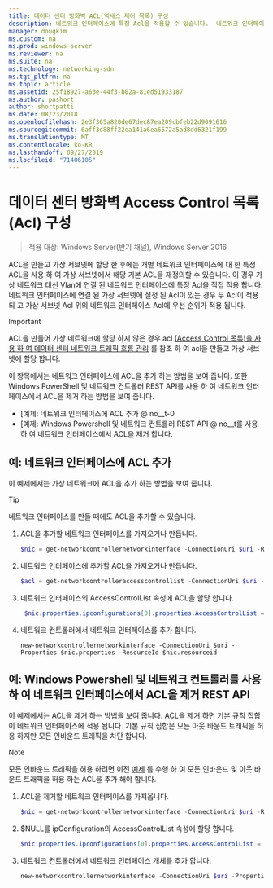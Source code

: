 ```yaml
---
title: 데이터 센터 방화벽 ACL(액세스 제어 목록) 구성
description: 네트워크 인터페이스에 특정 Acl을 적용할 수 있습니다.  네트워크 인터페이스가 연결 된 가상 서브넷에 Acl도 설정 된 경우 두 Acl이 모두 적용 되지만 네트워크 인터페이스 Acl은 가상 서브넷 Acl 위에 우선 순위가 지정 됩니다.
manager: dougkim
ms.custom: na
ms.prod: windows-server
ms.reviewer: na
ms.suite: na
ms.technology: networking-sdn
ms.tgt_pltfrm: na
ms.topic: article
ms.assetid: 25f18927-a63e-44f3-b02a-81ed51933187
ms.author: pashort
author: shortpatti
ms.date: 08/23/2018
ms.openlocfilehash: 2e3f365a820de67dec87ea209cbfeb22d9091616
ms.sourcegitcommit: 6aff3d88ff22ea141a6ea6572a5ad8dd6321f199
ms.translationtype: MT
ms.contentlocale: ko-KR
ms.lasthandoff: 09/27/2019
ms.locfileid: "71406105"
---
```

# <a name="configure-datacenter-firewall-access-control-lists-acls"></a>데이터 센터 방화벽 Access Control 목록 (Acl) 구성

>적용 대상: Windows Server(반기 채널), Windows Server 2016

ACL을 만들고 가상 서브넷에 할당 한 후에는 개별 네트워크 인터페이스에 대 한 특정 ACL을 사용 하 여 가상 서브넷에서 해당 기본 ACL을 재정의할 수 있습니다.  이 경우 가상 네트워크 대신 Vlan에 연결 된 네트워크 인터페이스에 특정 Acl을 직접 적용 합니다. 네트워크 인터페이스에 연결 된 가상 서브넷에 설정 된 Acl이 있는 경우 두 Acl이 적용 되 고 가상 서브넷 Acl 위의 네트워크 인터페이스 Acl에 우선 순위가 적용 됩니다.

>[!IMPORTANT]
>ACL을 만들어 가상 네트워크에 할당 하지 않은 경우 acl [(Access Control 목록)을 사용 하 여 데이터 센터 네트워크 트래픽 흐름 관리](Use-Access-Control-Lists--ACLs--to-Manage-Datacenter-Network-Traffic-Flow.md) 를 참조 하 여 acl을 만들고 가상 서브넷에 할당 합니다.  

이 항목에서는 네트워크 인터페이스에 ACL을 추가 하는 방법을 보여 줍니다. 또한 Windows PowerShell 및 네트워크 컨트롤러 REST API를 사용 하 여 네트워크 인터페이스에서 ACL을 제거 하는 방법을 보여 줍니다.

- [예제: 네트워크 인터페이스에 ACL 추가 @ no__t-0
- [예제: Windows Powershell 및 네트워크 컨트롤러 REST API @ no__t를 사용 하 여 네트워크 인터페이스에서 ACL을 제거 합니다.


## <a name="example-add-an-acl-to-a-network-interface"></a>예: 네트워크 인터페이스에 ACL 추가
이 예제에서는 가상 네트워크에 ACL을 추가 하는 방법을 보여 줍니다. 

>[!TIP]
>네트워크 인터페이스를 만들 때에도 ACL을 추가할 수 있습니다.

1. ACL을 추가할 네트워크 인터페이스를 가져오거나 만듭니다.
 
   ```PowerShell
   $nic = get-networkcontrollernetworkinterface -ConnectionUri $uri -ResourceId "MyVM_Ethernet1"
   ```
 
2. 네트워크 인터페이스에 추가할 ACL을 가져오거나 만듭니다.
 
   ```PowerShell
   $acl = get-networkcontrolleraccesscontrollist -ConnectionUri $uri -resourceid "AllowAllACL"
   ```
 
3. 네트워크 인터페이스의 AccessControlList 속성에 ACL을 할당 합니다.
 
   ```PowerShell
    $nic.properties.ipconfigurations[0].properties.AccessControlList = $acl
   ```
 
4. 네트워크 컨트롤러에서 네트워크 인터페이스를 추가 합니다.
 
   ```
   new-networkcontrollernetworkinterface -ConnectionUri $uri -Properties $nic.properties -ResourceId $nic.resourceid
   ```
 
## <a name="example-remove-an-acl-from-a-network-interface-by-using-windows-powershell-and-the-network-controller-rest-api"></a>예: Windows Powershell 및 네트워크 컨트롤러를 사용 하 여 네트워크 인터페이스에서 ACL을 제거 REST API
이 예제에서는 ACL을 제거 하는 방법을 보여 줍니다. ACL을 제거 하면 기본 규칙 집합이 네트워크 인터페이스에 적용 됩니다. 기본 규칙 집합은 모든 아웃 바운드 트래픽을 허용 하지만 모든 인바운드 트래픽을 차단 합니다.

>[!NOTE]
>모든 인바운드 트래픽을 허용 하려면 이전 [예제](#example-add-an-acl-to-a-network-interface) 를 수행 하 여 모든 인바운드 및 아웃 바운드 트래픽을 허용 하는 ACL을 추가 해야 합니다.


1. ACL을 제거할 네트워크 인터페이스를 가져옵니다.<br>
   ```PowerShell
   $nic = get-networkcontrollernetworkinterface -ConnectionUri $uri -ResourceId "MyVM_Ethernet1"
   ```
 
2. $NULL를 ipConfiguration의 AccessControlList 속성에 할당 합니다.<br>
   ```PowerShell
   $nic.properties.ipconfigurations[0].properties.AccessControlList = $null
   ```
 
3. 네트워크 컨트롤러에서 네트워크 인터페이스 개체를 추가 합니다.<br>
   ```PowerShell
   new-networkcontrollernetworkinterface -ConnectionUri $uri -Properties $nic.properties -ResourceId $nic.resourceid
   ```
